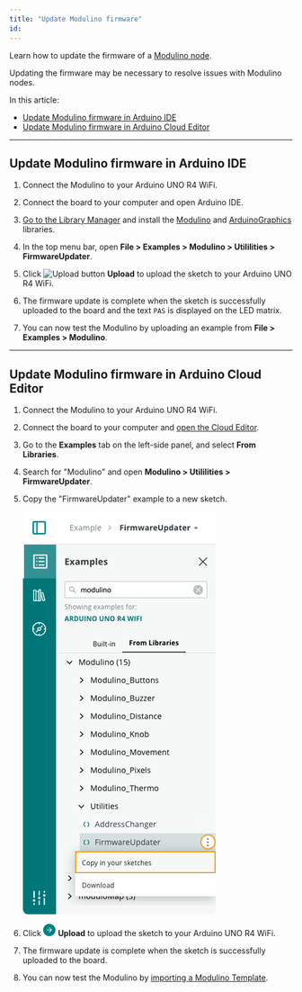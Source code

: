 ```yaml
---
title: "Update Modulino firmware"
id: 
---
```


Learn how to update the firmware of a [Modulino node](https://store-usa.arduino.cc/products/plug-and-make-kit?srsltid=AfmBOopomr-DZVLRzl_VhXSSemiNa75qfABCHjqhvLQs7vz9_2PLgQN9#:~:text=technology%20%E2%80%93%20and%20yours.-,What%20are%20Modulino%C2%AE%3F,-Modulino%C2%AE%20are%20sensors).

Updating the firmware may be necessary to resolve issues with Modulino nodes.

In this article:

- [Update Modulino firmware in Arduino IDE](#ide)
- [Update Modulino firmware in Arduino Cloud Editor](#iot)

---

<a id="ide"></a>

## Update Modulino firmware in Arduino IDE

1. Connect the Modulino to your Arduino UNO R4 WiFi.

2. Connect the board to your computer and open Arduino IDE.

3. [Go to the Library Manager](https://support.arduino.cc/hc/en-us/articles/5145457742236-Add-libraries-to-Arduino-IDE) and install the [Modulino](https://www.arduino.cc/reference/en/libraries/modulino/) and [ArduinoGraphics](https://www.arduino.cc/reference/en/libraries/arduinographics/) libraries.

4. In the top menu bar, open **File > Examples > Modulino > Utililities > FirmwareUpdater**.

5. Click ![Upload button](img/symbol_upload2.png) **Upload** to upload the sketch to your Arduino UNO R4 WiFi.

6. The firmware update is complete when the sketch is successfully uploaded to the board and the text `PAS` is displayed on the LED matrix.

7. You can now test the Modulino by uploading an example from **File > Examples > Modulino**.

---

<a id="iot"></a>

## Update Modulino firmware in Arduino Cloud Editor

1. Connect the Modulino to your Arduino UNO R4 WiFi.

2. Connect the board to your computer and [open the Cloud Editor](https://support.arduino.cc/hc/en-us/articles/13809101080732-Open-the-Cloud-Editor).

3. Go to the **Examples** tab on the left-side panel, and select **From Libraries**.

4. Search for "Modulino" and open **Modulino > Utililities > FirmwareUpdater**.

5. Copy the "FirmwareUpdater" example to a new sketch.

    !["Examples" tab in Cloud Editor showing Modulino examples, with 'FirmwareUpdater' selected and 'Copy in your sketches' highlighted](img/modulino_firmwareUpdater.png)

6. Click ![Upload button](img/symbol_upload_cloud.png) **Upload** to upload the sketch to your Arduino UNO R4 WiFi.

7. The firmware update is complete when the sketch is successfully uploaded to the board.

8. You can now test the Modulino by [importing a Modulino Template](https://support.arduino.cc/hc/en-us/articles/14826942993308-Import-an-Arduino-Cloud-Template).
